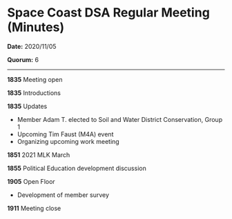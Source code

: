 Space Coast DSA Regular Meeting (Minutes)
=========================================

**Date:** 2020/11/05

**Quorum:** 6

----------------

**1835** Meeting open

**1835** Introductions

**1835** Updates
 - Member Adam T. elected to Soil and Water District Conservation, Group 1
 - Upcoming Tim Faust (M4A) event
 - Organizing upcoming work meeting

**1851** 2021 MLK March

**1855** Political Education development discussion

**1905** Open Floor
 - Development of member survey
 
**1911** Meeting close
